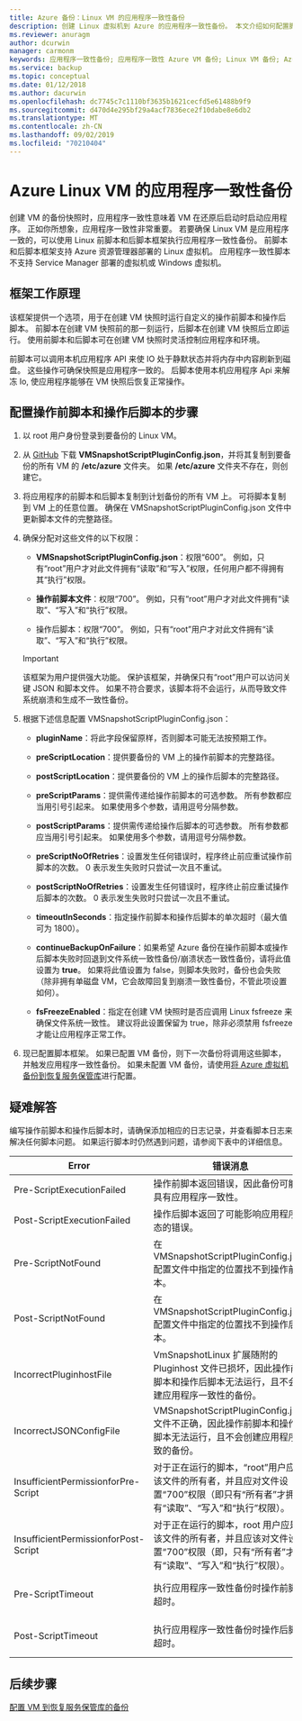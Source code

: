 ```yaml
---
title: Azure 备份：Linux VM 的应用程序一致性备份
description: 创建 Linux 虚拟机到 Azure 的应用程序一致性备份。 本文介绍如何配置脚本框架以备份 Azure 部署的 Linux VM。 本文还包括故障排除信息。
ms.reviewer: anuragm
author: dcurwin
manager: carmonm
keywords: 应用程序一致性备份; 应用程序一致性 Azure VM 备份; Linux VM 备份; Azure 备份
ms.service: backup
ms.topic: conceptual
ms.date: 01/12/2018
ms.author: dacurwin
ms.openlocfilehash: dc7745c7c1110bf3635b1621cecfd5e61488b9f9
ms.sourcegitcommit: d470d4e295bf29a4acf7836ece2f10dabe8e6db2
ms.translationtype: MT
ms.contentlocale: zh-CN
ms.lasthandoff: 09/02/2019
ms.locfileid: "70210404"
---
```

# <a name="application-consistent-backup-of-azure-linux-vms"></a>Azure Linux VM 的应用程序一致性备份

创建 VM 的备份快照时，应用程序一致性意味着 VM 在还原后启动时启动应用程序。 正如你所想象，应用程序一致性非常重要。 若要确保 Linux VM 是应用程序一致的，可以使用 Linux 前脚本和后脚本框架执行应用程序一致性备份。 前脚本和后脚本框架支持 Azure 资源管理器部署的 Linux 虚拟机。 应用程序一致性脚本不支持 Service Manager 部署的虚拟机或 Windows 虚拟机。

## <a name="how-the-framework-works"></a>框架工作原理

该框架提供一个选项，用于在创建 VM 快照时运行自定义的操作前脚本和操作后脚本。 前脚本在创建 VM 快照前的那一刻运行，后脚本在创建 VM 快照后立即运行。 使用前脚本和后脚本可在创建 VM 快照时灵活控制应用程序和环境。

前脚本可以调用本机应用程序 API 来使 IO 处于静默状态并将内存中内容刷新到磁盘。 这些操作可确保快照是应用程序一致的。 后脚本使用本机应用程序 Api 来解冻 Io, 使应用程序能够在 VM 快照后恢复正常操作。

## <a name="steps-to-configure-pre-script-and-post-script"></a>配置操作前脚本和操作后脚本的步骤

1. 以 root 用户身份登录到要备份的 Linux VM。

2. 从 [GitHub](https://github.com/MicrosoftAzureBackup/VMSnapshotPluginConfig) 下载 **VMSnapshotScriptPluginConfig.json**，并将其复制到要备份的所有 VM 的 **/etc/azure** 文件夹。 如果 **/etc/azure** 文件夹不存在，则创建它。

3. 将应用程序的前脚本和后脚本复制到计划备份的所有 VM 上。 可将脚本复制到 VM 上的任意位置。 确保在 VMSnapshotScriptPluginConfig.json 文件中更新脚本文件的完整路径。

4. 确保分配对这些文件的以下权限：

   - **VMSnapshotScriptPluginConfig.json**：权限“600”。 例如，只有“root”用户才对此文件拥有“读取”和“写入”权限，任何用户都不得拥有其“执行”权限。

   - **操作前脚本文件**：权限“700”。  例如，只有“root”用户才对此文件拥有“读取”、“写入”和“执行”权限。

   - 操作后脚本：权限“700”。 例如，只有“root”用户才对此文件拥有“读取”、“写入”和“执行”权限。

   > [!Important]
   > 该框架为用户提供强大功能。 保护该框架，并确保只有“root”用户可以访问关键 JSON 和脚本文件。
   > 如果不符合要求，该脚本将不会运行，从而导致文件系统崩溃和生成不一致性备份。
   >

5. 根据下述信息配置 VMSnapshotScriptPluginConfig.json：
    - **pluginName**：将此字段保留原样，否则脚本可能无法按预期工作。

    - **preScriptLocation**：提供要备份的 VM 上的操作前脚本的完整路径。

    - **postScriptLocation**：提供要备份的 VM 上的操作后脚本的完整路径。

    - **preScriptParams**：提供需传递给操作前脚本的可选参数。 所有参数都应当用引号引起来。 如果使用多个参数，请用逗号分隔参数。

    - **postScriptParams**：提供需传递给操作后脚本的可选参数。 所有参数都应当用引号引起来。 如果使用多个参数，请用逗号分隔参数。

    - **preScriptNoOfRetries**：设置发生任何错误时，程序终止前应重试操作前脚本的次数。 0 表示发生失败时只尝试一次且不重试。

    - **postScriptNoOfRetries**：设置发生任何错误时，程序终止前应重试操作后脚本的次数。 0 表示发生失败时只尝试一次且不重试。

    - **timeoutInSeconds**：指定操作前脚本和操作后脚本的单次超时（最大值可为 1800）。

    - **continueBackupOnFailure**：如果希望 Azure 备份在操作前脚本或操作后脚本失败时回退到文件系统一致性备份/崩溃状态一致性备份，请将此值设置为 **true**。 如果将此值设置为 false，则脚本失败时，备份也会失败（除非拥有单磁盘 VM，它会故障回复到崩溃一致性备份，不管此项设置如何）。

    - **fsFreezeEnabled**：指定在创建 VM 快照时是否应调用 Linux fsfreeze 来确保文件系统一致性。 建议将此设置保留为 true，除非必须禁用 fsfreeze 才能让应用程序正常工作。

6. 现已配置脚本框架。 如果已配置 VM 备份，则下一次备份将调用这些脚本，并触发应用程序一致性备份。 如果未配置 VM 备份，请使用[将 Azure 虚拟机备份到恢复服务保管库](https://docs.microsoft.com/azure/backup/backup-azure-vms-first-look-arm)进行配置。

## <a name="troubleshooting"></a>疑难解答

编写操作前脚本和操作后脚本时，请确保添加相应的日志记录，并查看脚本日志来解决任何脚本问题。 如果运行脚本时仍然遇到问题，请参阅下表中的详细信息。

| Error | 错误消息 | 建议的操作 |
| ------------------------ | -------------- | ------------------ |
| Pre-ScriptExecutionFailed |操作前脚本返回错误，因此备份可能不具有应用程序一致性。   | 查看脚本的失败日志来解决问题。|  
|   Post-ScriptExecutionFailed |    操作后脚本返回了可能影响应用程序状态的错误。 |    查看脚本的失败日志来解决问题，并检查应用程序状态。 |
| Pre-ScriptNotFound |  在 VMSnapshotScriptPluginConfig.json 配置文件中指定的位置找不到操作前脚本。 |   确保配置文件中指定的路径处存在操作前脚本，以保证应用程序一致性备份。|
| Post-ScriptNotFound | 在 VMSnapshotScriptPluginConfig.json 配置文件中指定的位置找不到操作后脚本。 |   确保配置文件中指定的路径处存在操作后脚本，以保证应用程序一致性备份。|
| IncorrectPluginhostFile | VmSnapshotLinux 扩展随附的 Pluginhost 文件已损坏，因此操作前脚本和操作后脚本无法运行，且不会创建应用程序一致性的备份。 | 卸载 VmSnapshotLinux 扩展，下一次备份时会自动重新安装它，这样即可解决问题。 |
| IncorrectJSONConfigFile | VMSnapshotScriptPluginConfig.json 文件不正确，因此操作前脚本和操作后脚本无法运行，且不会创建应用程序一致的备份。 | 从 [GitHub](https://github.com/MicrosoftAzureBackup/VMSnapshotPluginConfig) 下载副本并重新配置该文件。 |
| InsufficientPermissionforPre-Script | 对于正在运行的脚本，“root”用户应是该文件的所有者，并且应对文件设置“700”权限（即只有“所有者”才拥有“读取”、“写入”和“执行”权限）。 | 确保“root”用户是脚本文件的“所有者”，只有“所有者”才拥有“读取”、“写入”和“执行”权限。 |
| InsufficientPermissionforPost-Script | 对于正在运行的脚本，root 用户应是该文件的所有者，并且应该对文件设置“700”权限（即，只有“所有者”才拥有“读取”、“写入”和“执行”权限）。 | 确保“root”用户是脚本文件的“所有者”，只有“所有者”才拥有“读取”、“写入”和“执行”权限。 |
| Pre-ScriptTimeout | 执行应用程序一致性备份时操作前脚本超时。 | 检查脚本，并在 /etc/azure 中的 VMSnapshotScriptPluginConfig.json 文件中增加超时时间。 |
| Post-ScriptTimeout | 执行应用程序一致性备份时操作后脚本超时。 | 检查脚本，并在 /etc/azure 中的 VMSnapshotScriptPluginConfig.json 文件中增加超时时间。 |

## <a name="next-steps"></a>后续步骤
[配置 VM 到恢复服务保管库的备份](https://docs.microsoft.com/azure/backup/backup-azure-arm-vms)
